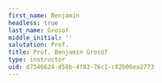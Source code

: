 ```yaml
---
first_name: Benjamin
headless: true
last_name: Grosof
middle_initial: ''
salutation: Prof.
title: Prof. Benjamin Grosof
type: instructor
uid: d7546624-d50b-4f83-76c1-c82b06ea2773
---
```

